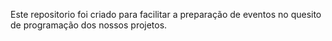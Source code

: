 Este repositorio foi criado para facilitar a preparação de eventos no quesito de programação dos nossos projetos.